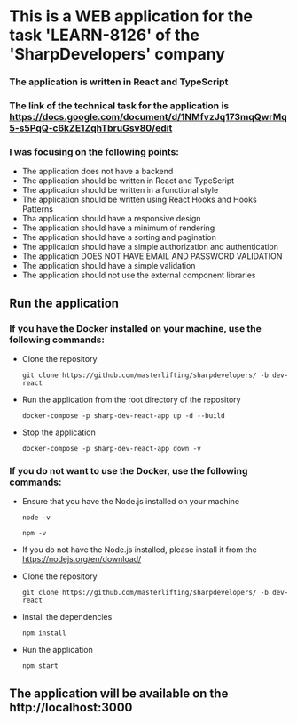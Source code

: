 <!-- @format -->

# This is a WEB application for the task 'LEARN-8126' of the 'SharpDevelopers' company

### The application is written in React and TypeScript

### The link of the technical task for the application is https://docs.google.com/document/d/1NMfvzJq173mqQwrMq5-s5PqQ-c6kZE1ZqhTbruGsv80/edit

### I was focusing on the following points:

- The application does not have a backend
- The application should be written in React and TypeScript
- The application should be written in a functional style
- The application should be written using React Hooks and Hooks Patterns
- Tha application should have a responsive design
- The application should have a minimum of rendering
- The application should have a sorting and pagination
- The application should have a simple authorization and authentication
- The application DOES NOT HAVE EMAIL AND PASSWORD VALIDATION
- The application should have a simple validation
- The application should not use the external component libraries

## Run the application

### If you have the Docker installed on your machine, use the following commands:

- Clone the repository

  `git clone https://github.com/masterlifting/sharpdevelopers/ -b dev-react`

- Run the application from the root directory of the repository

  `docker-compose -p sharp-dev-react-app up -d --build`

- Stop the application

  `docker-compose -p sharp-dev-react-app down -v`

### If you do not want to use the Docker, use the following commands:

- Ensure that you have the Node.js installed on your machine

  `node -v`

  `npm -v`

- If you do not have the Node.js installed, please install it from the https://nodejs.org/en/download/

- Clone the repository

  `git clone https://github.com/masterlifting/sharpdevelopers/ -b dev-react`

- Install the dependencies

  `npm install`

- Run the application

  `npm start`

## The application will be available on the http://localhost:3000
